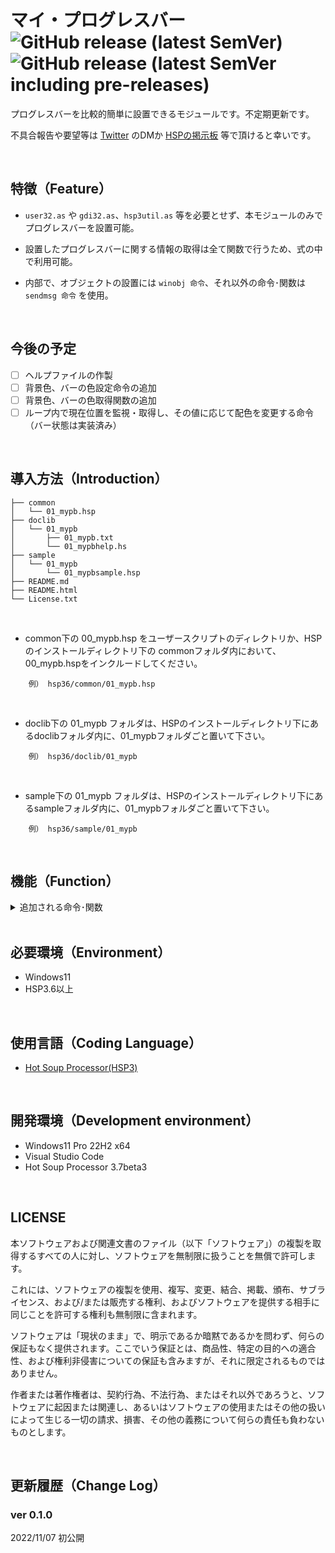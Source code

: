 # マイ・プログレスバー ![GitHub release (latest SemVer)](https://img.shields.io/github/v/release/YUZURANIUM/01_mypb?style=flat-square) ![GitHub release (latest SemVer including pre-releases)](https://img.shields.io/github/v/release/YUZURANIUM/01_mypb?include_prereleases&style=flat-square)

プログレスバーを比較的簡単に設置できるモジュールです。不定期更新です。

不具合報告や要望等は [Twitter](https://twitter.com/YUZRANIUM) のDMか [HSPの掲示板](http://hsp.tv/play/pforum.php) 等で頂けると幸いです。

<br>

## 特徴（Feature）

* `user32.as` や `gdi32.as`、`hsp3util.as` 等を必要とせず、本モジュールのみでプログレスバーを設置可能。

* 設置したプログレスバーに関する情報の取得は全て関数で行うため、式の中で利用可能。

* 内部で、オブジェクトの設置には `winobj 命令`、それ以外の命令･関数は `sendmsg 命令` を使用。

<br>

## 今後の予定
* [ ] ヘルプファイルの作製
* [ ] 背景色、バーの色設定命令の追加
* [ ] 背景色、バーの色取得関数の追加
* [ ] ループ内で現在位置を監視・取得し、その値に応じて配色を変更する命令（バー状態は実装済み）

<br>

## 導入方法（Introduction）

~~~
├── common
│   └── 01_mypb.hsp
├── doclib
│   └── 01_mypb
│       ├── 01_mypb.txt
│       └── 01_mypbhelp.hs
├── sample
│   └── 01_mypb
│       └── 01_mypbsample.hsp
├── README.md
├── README.html
└── License.txt
~~~

<br>

* common下の 00_mypb.hsp をユーザースクリプトのディレクトリか、HSP のインストールディレクトリ下の commonフォルダ内において、00_mypb.hspをインクルードしてください。

~~~
    例） hsp36/common/01_mypb.hsp
~~~

<br>

* doclib下の 01_mypb フォルダは、HSPのインストールディレクトリ下にあるdoclibフォルダ内に、01_mypbフォルダごと置いて下さい。

~~~
    例） hsp36/doclib/01_mypb
~~~

<br>

* sample下の 01_mypb フォルダは、HSPのインストールディレクトリ下にあるsampleフォルダ内に、01_mypbフォルダごと置いて下さい。

~~~
    例） hsp36/sample/01_mypb
~~~

<br>

## 機能（Function）

<details>

<summary>追加される命令･関数</summary>

~~~ hsp
;---------------------------------------
;オブジェクトの設置
;---------------------------------------

// プログレスバーの設置（命令・マクロ）
// p1,p2 : Xサイズ, Yサイズ
// p3    : オブジェクトハンドルを受け取る変数
// p4(0) : スタイル(0 = 通常, 1 = 垂直, 2 = マーキー, 3 = 垂直マーキー)
    mypb X, Y, Objhwnd, style


;---------------------------------------
;オブジェクトの設定
;---------------------------------------

// プログレスバーの設定（命令・マクロ）
// p1     : オブジェクトハンドル
// p2(0)  : 最小値(int)
// p3(10) : 最大値(int)
// p4(1)  : 1ステップ当たりの変化量(+/-int)
// p5(0)  : 現在位置(int)
    pbset objhwnd, min, Max, delta, now


;---------------------------------------
;プログレスバーの実行
;---------------------------------------

// 設定した変化量だけ進める（命令）
// p1 : オブジェクトハンドル
    pbstep objhwnd


;---------------------------------------
;現在位置
;---------------------------------------

// プログレスバーの位置設定（命令・マクロ）
// p1    : オブジェクトハンドル
// p2    : 新しく設定する位置(int)
// p3(0) : 設定フラグ(0 = 絶対位置, 1 = 相対位置)
    pbsetpos objhwnd, newpos, flag


// プログレスバーの現在位置取得（関数）
// p1 : オブジェクトハンドル
// 戻り値 : stat
    pbgetp objhwnd


;---------------------------------------
;プログレスバーの状態
;---------------------------------------

// プログレスバーの状態設定（命令）
// p1 : オブジェクトハンドル
// p2 : バーの状態
//  1 = PBST_NORMAL (緑色)
//  2 = PBST_ERROR  (赤色)
//  3 = PBST_PAUSED (黄色)
    pbsetst objhwnd, status


// プログレスバーの状態取得（関数）
// p1 : オブジェクトハンドル
// 戻り値 : stat
//        1 = PBST_NORMAL (緑色)
//        2 = PBST_ERROR  (赤色)
//        3 = PBST_PAUSED (黄色)
    pbgetst objhwnd


// プログレスバーの現在位置監視（命令・マクロ）
// p1     : オブジェクトハンドル
// p2(25) : 中間域の下限値(int)
// p3(40) : 中間域の上限値(int)
// p4(2)  : 下位域の状態 (PBST_ERROR  (赤色))
// p5(3)  : 中間域の状態 (PBST_PAUSED (黄色))
// p6(1)  : 上位域の状態 (PBST_NORMAL (緑色))
    pbsetst2 objhwnd, under, higher, p4, p5, p6
    ;
    ;（※補足）
    ;ループ内に置くことで現在位置に応じたバーの状態（色）に変更する。
    ;初期値では
    ;       25未満  PBST_ERROR  (赤色)
    ;25以上,40以下  PBST_PAUSED (黄色)
    ;       40超過  PBST_NORMAL (緑色)

;---------------------------------------
;マーキーの操作
;---------------------------------------

// マーキーの操作（命令・マクロ）
// p1     : オブジェクトハンドル
// p2     : マーキー(0 = 停止, 1 = 再生)
// p3(30) : アニメーション更新間隔(ms)
    pbmarq objhwnd, p2, p3
    ;
    ;（※補足）
    ;ループ内に置く必要なし
    ;
    ;第２パラメータに変数を指定し、その変数に 0 または 1 を渡して下さい
    ;buttonやlayerobj等のラベルジャンプ先に置いて使用して下さい

~~~

</details>

<br>

## 必要環境（Environment）

* Windows11
* HSP3.6以上

<br>

## 使用言語（Coding Language）

* [Hot Soup Processor(HSP3)](https://hsp.tv/)

<br>

## 開発環境（Development environment）

* Windows11 Pro 22H2 x64
* Visual Studio Code
* Hot Soup Processor 3.7beta3

<br>

## LICENSE

本ソフトウェアおよび関連文書のファイル（以下「ソフトウェア」）の複製を取得するすべての人に対し、ソフトウェアを無制限に扱うことを無償で許可します。

これには、ソフトウェアの複製を使用、複写、変更、結合、掲載、頒布、サブライセンス、および/または販売する権利、およびソフトウェアを提供する相手に同じことを許可する権利も無制限に含まれます。


ソフトウェアは「現状のまま」で、明示であるか暗黙であるかを問わず、何らの保証もなく提供されます。ここでいう保証とは、商品性、特定の目的への適合性、および権利非侵害についての保証も含みますが、それに限定されるものではありません。

作者または著作権者は、契約行為、不法行為、またはそれ以外であろうと、ソフトウェアに起因または関連し、あるいはソフトウェアの使用またはその他の扱いによって生じる一切の請求、損害、その他の義務について何らの責任も負わないものとします。

<br>

## 更新履歴（Change Log）

### ver 0.1.0
2022/11/07 初公開